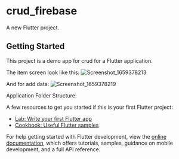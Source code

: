 # crud_firebase

A new Flutter project.

## Getting Started

This project is a demo app for crud for a Flutter application.

The item screen look like this:
![Screenshot_1659378213](https://user-images.githubusercontent.com/56499611/182219084-1909776c-dc63-4347-945f-f0e66fda60fe.png)

And for add data:
![Screenshot_1659378219](https://user-images.githubusercontent.com/56499611/182219117-fbaa4676-5654-447e-b7bf-e7a7c77b7cf8.png)


Application Folder Structure:


A few resources to get you started if this is your first Flutter project:

- [Lab: Write your first Flutter app](https://docs.flutter.dev/get-started/codelab)
- [Cookbook: Useful Flutter samples](https://docs.flutter.dev/cookbook)

For help getting started with Flutter development, view the
[online documentation](https://docs.flutter.dev/), which offers tutorials,
samples, guidance on mobile development, and a full API reference.

